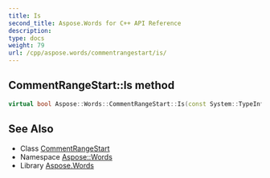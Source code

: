 ```yaml
---
title: Is
second_title: Aspose.Words for C++ API Reference
description: 
type: docs
weight: 79
url: /cpp/aspose.words/commentrangestart/is/
---
```

## CommentRangeStart::Is method




```cpp
virtual bool Aspose::Words::CommentRangeStart::Is(const System::TypeInfo &target) const override
```

## See Also

* Class [CommentRangeStart](../)
* Namespace [Aspose::Words](../../)
* Library [Aspose.Words](../../../)
